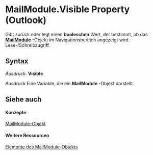 
# MailModule.Visible Property (Outlook)

Gibt zurück oder legt einen  **booleschen** Wert, der bestimmt, ob das **[MailModule](df20efe5-be5c-952d-c6b7-20c20a83fda0.md)** -Objekt im Navigationsbereich angezeigt wird. Lese-/Schreibzugriff.


## Syntax

 _Ausdruck_. **Visible**

 _Ausdruck_ Eine Variable, die ein **MailModule** -Objekt darstellt.


## Siehe auch


#### Konzepte


[MailModule-Objekt](df20efe5-be5c-952d-c6b7-20c20a83fda0.md)
#### Weitere Ressourcen


[Elemente des MailModule-Objekts](http://msdn.microsoft.com/library/a7ada12a-7075-b0ca-ec00-0556b7753747%28Office.15%29.aspx)